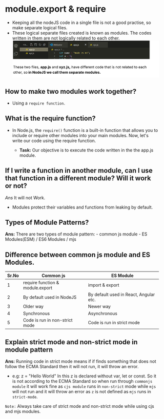 # module.export & require

- Keeping all the nodeJS code in a single file is not a good practise, so make separate logical files.
- These logical separate files created is known as modules. The codes written in them are not logically related to each other.
  ![alt text](./image.png)

## How to make two modules work together?

- Using a `require function`.

## What is the require function?

- In Node.js, the `require()` function is a built-in function that allows you to include or require other modules into your main modules. Now, let's write our code using the require function.

  - **Task:** Our objective is to execute the code written in the the app.js module.

## If I write a function in another module, can I use that function in a different module? Will it work or not?

_Ans_ It will not Work.

- Modules protect their variables and functions from leaking by default.

## Types of Module Patterns?

**Ans:** There are two types of module pattern: - common js module - ES Modules(ESM) / ES6 Modules / mjs

## Difference between common js module and ES Modules.

| Sr.No | Common js                        | ES Module                              |
| ----- | -------------------------------- | -------------------------------------- |
| 1     | require function & module.export | import & export                        |
| 2     | By default used in NodeJS        | By default used in React, Angular etc. |
| 3     | Older way                        | Newer way                              |
| 4     | Synchronous                      | Asynchronous                           |
| 5     | Code is run in non-strict mode   | Code is run in strict mode             |

## Explain strict mode and non-strict mode in module pattern

**Ans:** Running code in strict mode means if if finds something that does not follow the ECMA Standard then it will not run, it will throw an error. <br> 
- e.g: z = "Hello World"
In this z is declared without var, let or const. So it is not according to the ECMA Standard so when run through `commonjs module` it will work fine as `cjs module` runs in `non-strict` mode while `mjs` will not run and it will throw an error as `z` is not defined as `mjs` runs in `strict-mode`.

`Note:` Always take care of strict mode and non-strict mode while using cjs and mjs modules. 
